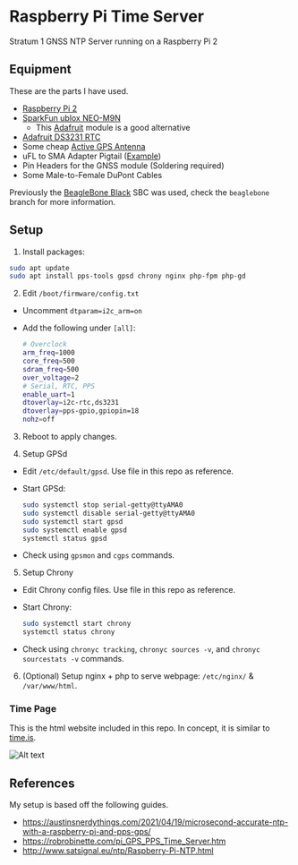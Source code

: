 # Raspberry Pi Time Server

Stratum 1 GNSS NTP Server running on a Raspberry Pi 2

## Equipment

These are the parts I have used.

- [Raspberry Pi 2](https://www.raspberrypi.com/products/raspberry-pi-2-model-b/)
- [SparkFun ublox NEO-M9N](https://www.amazon.com/gp/product/B082YDZLL9)
  - This [Adafruit](https://www.adafruit.com/product/5440) module is a good alternative
- [Adafruit DS3231 RTC](https://www.adafruit.com/product/3013)
- Some cheap [Active GPS Antenna](https://www.amazon.com/gp/product/B07R7RC96G)
- uFL to SMA Adapter Pigtail ([Example](https://www.adafruit.com/product/851))
- Pin Headers for the GNSS module (Soldering required)
- Some Male-to-Female DuPont Cables

Previously the [BeagleBone Black](https://beagleboard.org/black) SBC was used, check the `beaglebone` branch for more information.

## Setup

1. Install packages:

```bash
sudo apt update
sudo apt install pps-tools gpsd chrony nginx php-fpm php-gd
```

2. Edit `/boot/firmware/config.txt`

- Uncomment `dtparam=i2c_arm=on`

- Add the following under `[all]`:

  ```bash
  # Overclock
  arm_freq=1000
  core_freq=500
  sdram_freq=500
  over_voltage=2
  # Serial, RTC, PPS
  enable_uart=1
  dtoverlay=i2c-rtc,ds3231
  dtoverlay=pps-gpio,gpiopin=18
  nohz=off
  ```

3. Reboot to apply changes.

4. Setup GPSd

- Edit `/etc/default/gpsd`. Use file in this repo as reference.

- Start GPSd:

  ```bash
  sudo systemctl stop serial-getty@ttyAMA0
  sudo systemctl disable serial-getty@ttyAMA0
  sudo systemctl start gpsd
  sudo systemctl enable gpsd
  systemctl status gpsd
  ```

- Check using `gpsmon` and `cgps` commands.

5. Setup Chrony

- Edit Chrony config files. Use file in this repo as reference.

- Start Chrony:

  ```bash
  sudo systemctl start chrony
  systemctl status chrony
  ```

- Check using `chronyc tracking`, `chronyc sources -v`, and `chronyc sourcestats -v` commands.

6. (Optional) Setup nginx + php to serve webpage: `/etc/nginx/` & `/var/www/html`.

### Time Page

This is the html website included in this repo. In concept, it is similar to [time.is](https://time.is).

![Alt text](/img/time.png?raw=true "Current Time")

## References

My setup is based off the following guides.

- https://austinsnerdythings.com/2021/04/19/microsecond-accurate-ntp-with-a-raspberry-pi-and-pps-gps/
- https://robrobinette.com/pi_GPS_PPS_Time_Server.htm
- http://www.satsignal.eu/ntp/Raspberry-Pi-NTP.html
